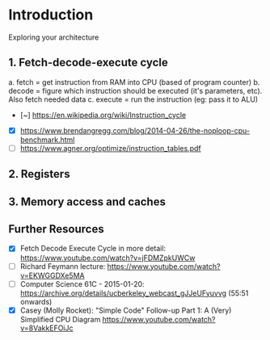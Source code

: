 # Introduction

Exploring your architecture

## 1. Fetch-decode-execute cycle

a. fetch = get instruction from RAM into CPU (based of program counter)
b. decode = figure which instruction should be executed (it's parameters, etc). Also fetch needed data
c. execute = run the instruction (eg: pass it to ALU)

- [~] https://en.wikipedia.org/wiki/Instruction_cycle
- [x] https://www.brendangregg.com/blog/2014-04-26/the-noploop-cpu-benchmark.html
- [ ] https://www.agner.org/optimize/instruction_tables.pdf

## 2. Registers

## 3. Memory access and caches

## Further Resources

- [x] Fetch Decode Execute Cycle in more detail: https://www.youtube.com/watch?v=jFDMZpkUWCw
- [ ] Richard Feymann lecture: https://www.youtube.com/watch?v=EKWGGDXe5MA
- [ ] Computer Science 61C - 2015-01-20: https://archive.org/details/ucberkeley_webcast_gJJeUFyuvvg (55:51 onwards)
- [x] Casey (Molly Rocket): "Simple Code" Follow-up Part 1: A (Very) Simplified CPU Diagram https://www.youtube.com/watch?v=8VakkEFOiJc
